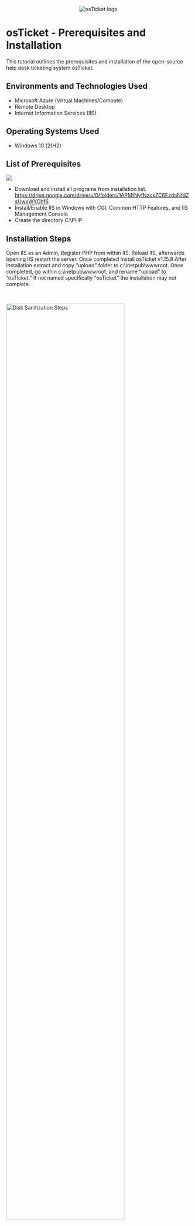 <p align="center">
<img src="https://i.imgur.com/Clzj7Xs.png" alt="osTicket logo"/>
</p>

<h1>osTicket - Prerequisites and Installation</h1>
This tutorial outlines the prerequisites and installation of the open-source help desk ticketing system osTicket.<br />

<h2>Environments and Technologies Used</h2>

- Microsoft Azure (Virtual Machines/Compute)
- Remote Desktop
- Internet Information Services (IIS)

<h2>Operating Systems Used </h2>

- Windows 10</b> (21H2)

<h2>List of Prerequisites</h2>

<img src="https://github.com/ashtvanf/OsTickets-Prereqs/assets/138221709/cbc74c53-5d08-4f88-aae2-2c906f9d3e5e"/>

- Download and install all programs from installation list. <https://drive.google.com/drive/u/0/folders/1APMfNyfNzcxZC6EzdaNfdZsUwxWYChf6>
- Install/Enable IIS in Windows with CGI, Common HTTP Features, and IIS Management Console
- Create the directory C:\PHP


<h2>Installation Steps</h2>

<p>
</p>
<p>
Open IIS as an Admin, Register PHP from within IIS. Reload IIS, afterwards opening IIS restart the server.
Once completed Install osTicket v1.15.8
After installation extract and copy “upload” folder to c:\inetpub\wwwroot.
Once completed, go within c:\inetpub\wwwroot, and rename “upload” to “osTicket.”
If not named specifically "osTicket" the installation may not complete.
</p>
<br />

<p>
<img src="https://i.imgur.com/DJmEXEB.png" height="80%" width="80%" alt="Disk Sanitization Steps"/>
</p>
<p>
Lorem ipsum dolor sit amet, consectetur adipiscing elit, sed do eiusmod tempor incididunt ut labore et dolore magna aliqua. Ut enim ad minim veniam, quis nostrud exercitation ullamco laboris nisi ut aliquip ex ea commodo consequat. Duis aute irure dolor in reprehenderit in voluptate velit esse cillum dolore eu fugiat nulla pariatur.
</p>
<br />

<p>
<img src="https://i.imgur.com/DJmEXEB.png" height="80%" width="80%" alt="Disk Sanitization Steps"/>
</p>
<p>
Lorem ipsum dolor sit amet, consectetur adipiscing elit, sed do eiusmod tempor incididunt ut labore et dolore magna aliqua. Ut enim ad minim veniam, quis nostrud exercitation ullamco laboris nisi ut aliquip ex ea commodo consequat. Duis aute irure dolor in reprehenderit in voluptate velit esse cillum dolore eu fugiat nulla pariatur.
</p>
<br />
